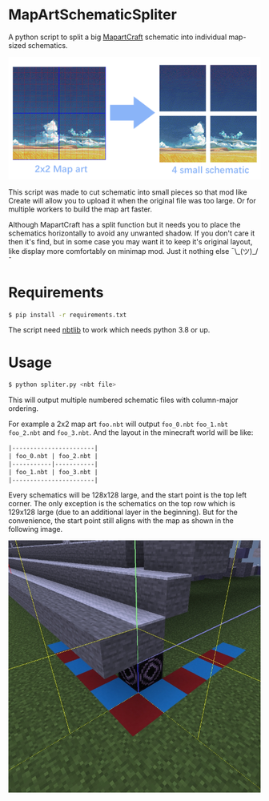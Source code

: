 # MapArtSchematicSpliter

A python script to split a big [MapartCraft](https://rebane2001.com/mapartcraft/) schematic into individual map-sized schematics.

![split](assets/split.png)


This script was made to cut schematic into small pieces so that mod like Create will allow you to upload it when the original file was too large. Or for multiple workers to build the map art faster.

Although MapartCraft has a split function but it needs you to place the schematics horizontally to avoid any unwanted shadow. If you don't care it then it's find, but in some case you may want it to keep it's original layout, like display more comfortably on minimap mod. Just it nothing else ¯\\\_(ツ)\_/¯

# Requirements

```bash
$ pip install -r requirements.txt
```

The script need [nbtlib](https://github.com/vberlier/nbtlib) to work which needs python 3.8 or up.

# Usage

```bash
$ python spliter.py <nbt file>
```

This will output multiple numbered schematic files with column-major ordering.

For example a 2x2 map art `foo.nbt` will output `foo_0.nbt` `foo_1.nbt` `foo_2.nbt` and `foo_3.nbt`. And the layout in the minecraft world will be like:

```
|-----------------------|
| foo_0.nbt | foo_2.nbt |
|-----------|-----------|
| foo_1.nbt | foo_3.nbt |
|-----------------------|
```



Every schematics will be 128x128 large, and the start point is the top left corner. The only exception is the schematics on the top row which is 129x128 large (due to an additional layer in the beginning). But for the convenience, the start point still aligns with the map as shown in the following image.

![block_postion](assets/block_postion.jpg)